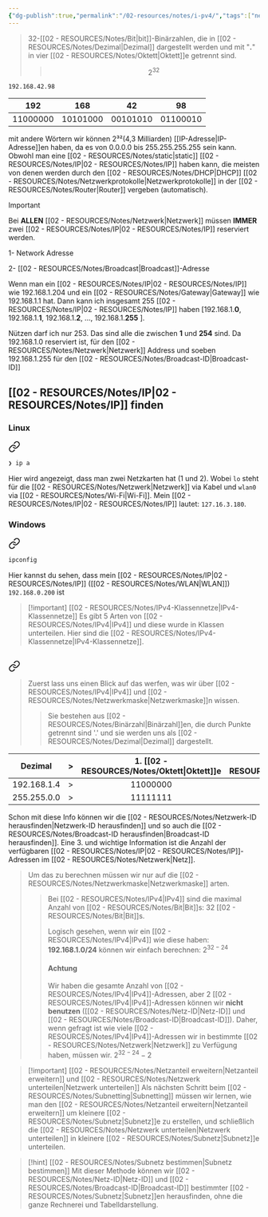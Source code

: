 ```yaml
---
{"dg-publish":true,"permalink":"/02-resources/notes/i-pv4/","tags":["netzwerk/ip/ipv4"],"noteIcon":"","updated":"2025-07-12T13:31:41.000+02:00"}
---
```


> 32-[[02 - RESOURCES/Notes/Bit\|bit]]-Binärzahlen, die in [[02 - RESOURCES/Notes/Dezimal\|Dezimal]] dargestellt werden und mit "**.**"  in vier [[02 - RESOURCES/Notes/Oktett\|Oktett]]e getrennt sind.  
>>$$2^{32}$$



	192.168.42.98

|   192    |   168    |    42    |    98    |
| :------: | :------: | :------: | :------: |
| 11000000 | 10101000 | 00101010 | 01100010 |

mit andere Wörtern wir können 2³²(4,3 Milliarden) [[IP-Adresse\|IP-Adresse]]en haben, da  es von 0.0.0.0 bis 255.255.255.255 sein kann.
Obwohl man eine [[02 - RESOURCES/Notes/static\|static]] [[02 - RESOURCES/Notes/IP\|02 - RESOURCES/Notes/IP]]  haben kann, die meisten von denen werden durch den  [[02 - RESOURCES/Notes/DHCP\|DHCP]] [[02 - RESOURCES/Notes/Netzwerkprotokolle\|Netzwerkprotokolle]] in der [[02 - RESOURCES/Notes/Router\|Router]] vergeben (automatisch).

>[!important] 
>Bei **ALLEN** [[02 - RESOURCES/Notes/Netzwerk\|Netzwerk]] müssen **IMMER** zwei [[02 - RESOURCES/Notes/IP\|02 - RESOURCES/Notes/IP]] reserviert werden.
>
>1- Network Adresse
>
>2- [[02 - RESOURCES/Notes/Broadcast\|Broadcast]]-Adresse

Wenn man ein [[02 - RESOURCES/Notes/IP\|02 - RESOURCES/Notes/IP]] wie 192.168.1.204 und ein [[02 - RESOURCES/Notes/Gateway\|Gateway]] wie 192.168.1.1 hat. Dann kann ich insgesamt 255 [[02 - RESOURCES/Notes/IP\|02 - RESOURCES/Notes/IP]] haben [192.168.1.**0**, 192.168.1.**1**, 192.168.1.**2**, ..., 192.168.1.**255** ]. 

Nützen darf ich nur 253. Das sind alle die zwischen **1** und  **254** sind. 
Da 192.168.1.0 reserviert ist, für den [[02 - RESOURCES/Notes/Netzwerk\|Netzwerk]] Address und soeben 192.168.1.255 für den [[02 - RESOURCES/Notes/Broadcast-ID\|Broadcast-ID]] 
## [[02 - RESOURCES/Notes/IP\|02 - RESOURCES/Notes/IP]] finden
### Linux

<div class="transclusion internal-embed is-loaded"><a class="markdown-embed-link" href="/02-resources/notes/ip/#d26d3a" aria-label="Open link"><svg xmlns="http://www.w3.org/2000/svg" width="24" height="24" viewBox="0 0 24 24" fill="none" stroke="currentColor" stroke-width="2" stroke-linecap="round" stroke-linejoin="round" class="svg-icon lucide-link"><path d="M10 13a5 5 0 0 0 7.54.54l3-3a5 5 0 0 0-7.07-7.07l-1.72 1.71"></path><path d="M14 11a5 5 0 0 0-7.54-.54l-3 3a5 5 0 0 0 7.07 7.07l1.71-1.71"></path></svg></a><div class="markdown-embed">



```bash
❯ ip a
```

</div></div>


Hier wird angezeigt, dass man zwei Netzkarten hat (1 und 2). Wobei `lo` steht für die [[02 - RESOURCES/Notes/Netzwerk\|Netzwerk]] via Kabel und `wlan0` via [[02 - RESOURCES/Notes/Wi-Fi\|Wi-Fi]]. 
Mein [[02 - RESOURCES/Notes/IP\|02 - RESOURCES/Notes/IP]] lautet: `127.16.3.180`.

### Windows

<div class="transclusion internal-embed is-loaded"><a class="markdown-embed-link" href="/02-resources/notes/ip/#0f192b" aria-label="Open link"><svg xmlns="http://www.w3.org/2000/svg" width="24" height="24" viewBox="0 0 24 24" fill="none" stroke="currentColor" stroke-width="2" stroke-linecap="round" stroke-linejoin="round" class="svg-icon lucide-link"><path d="M10 13a5 5 0 0 0 7.54.54l3-3a5 5 0 0 0-7.07-7.07l-1.72 1.71"></path><path d="M14 11a5 5 0 0 0-7.54-.54l-3 3a5 5 0 0 0 7.07 7.07l1.71-1.71"></path></svg></a><div class="markdown-embed">



```bash
ipconfig
```

</div></div>

Hier kannst du sehen, dass mein [[02 - RESOURCES/Notes/IP\|02 - RESOURCES/Notes/IP]] ([[02 - RESOURCES/Notes/WLAN\|WLAN]]) `192.168.0.200` ist

>[!important] [[02 - RESOURCES/Notes/IPv4-Klassennetze\|IPv4-Klassennetze]]
>Es gibt 5 Arten von [[02 - RESOURCES/Notes/IPv4\|IPv4]] und diese wurde in Klassen unterteilen.
>Hier sind die [[02 - RESOURCES/Notes/IPv4-Klassennetze\|IPv4-Klassennetze]].

## 
<div class="transclusion internal-embed is-loaded"><a class="markdown-embed-link" href="/02-resources/notes/subnetting-i-pv4/" aria-label="Open link"><svg xmlns="http://www.w3.org/2000/svg" width="24" height="24" viewBox="0 0 24 24" fill="none" stroke="currentColor" stroke-width="2" stroke-linecap="round" stroke-linejoin="round" class="svg-icon lucide-link"><path d="M10 13a5 5 0 0 0 7.54.54l3-3a5 5 0 0 0-7.07-7.07l-1.72 1.71"></path><path d="M14 11a5 5 0 0 0-7.54-.54l-3 3a5 5 0 0 0 7.07 7.07l1.71-1.71"></path></svg></a><div class="markdown-embed">




>Zuerst lass uns einen Blick auf das werfen, was wir über [[02 - RESOURCES/Notes/IPv4\|IPv4]] und [[02 - RESOURCES/Notes/Netzwerkmaske\|Netzwerkmaske]]n wissen. 
>>Sie bestehen aus [[02 - RESOURCES/Notes/Binärzahl\|Binärzahl]]en, die durch Punkte getrennt sind '.' und sie werden uns als [[02 - RESOURCES/Notes/Dezimal\|Dezimal]] dargestellt.

|   Dezimal   | >   | 1. [[02 - RESOURCES/Notes/Oktett\|Oktett]]e | 2. [[02 - RESOURCES/Notes/Oktett\|Oktett]]e | 3. [[02 - RESOURCES/Notes/Oktett\|Oktett]]e | 4. [[02 - RESOURCES/Notes/Oktett\|Oktett]]e |
| :---------: | --- | :------------: | :------------: | :------------: | -------------- |
| 192.168.1.4 | >   |    11000000    |    10101000    |    00000001    | 00000100       |
| 255.255.0.0 | >   |    11111111    |    11111111    |    00000000    | 00000000       |

Schon mit diese Info können wir die [[02 - RESOURCES/Notes/Netzwerk-ID herausfinden\|Netzwerk-ID herausfinden]] und so auch die [[02 - RESOURCES/Notes/Broadcast-ID herausfinden\|Broadcast-ID herausfinden]].
Eine 3. und wichtige Information ist die Anzahl der verfügbaren [[02 - RESOURCES/Notes/IP\|02 - RESOURCES/Notes/IP]]-Adressen im [[02 - RESOURCES/Notes/Netzwerk\|Netz]].

>Um das zu berechnen müssen wir nur auf die [[02 - RESOURCES/Notes/Netzwerkmaske\|Netzwerkmaske]] arten.
>>Bei [[02 - RESOURCES/Notes/IPv4\|IPv4]] sind die maximal Anzahl von [[02 - RESOURCES/Notes/Bit\|Bit]]s:  32 [[02 - RESOURCES/Notes/Bit\|Bit]]s.
>><style> .container {font-family: sans-serif; text-align: center;} .button-wrapper button {z-index: 1;height: 40px; width: 100px; margin: 10px;padding: 5px;} .excalidraw .App-menu_top .buttonList { display: flex;} .excalidraw-wrapper { height: 800px; margin: 50px; position: relative;} :root[dir="ltr"] .excalidraw .layer-ui__wrapper .zen-mode-transition.App-menu_bottom--transition-left {transform: none;} </style><script src="https://cdn.jsdelivr.net/npm/react@17/umd/react.production.min.js"></script><script src="https://cdn.jsdelivr.net/npm/react-dom@17/umd/react-dom.production.min.js"></script><script type="text/javascript" src="https://cdn.jsdelivr.net/npm/@excalidraw/excalidraw@0/dist/excalidraw.production.min.js"></script><div id="Subnetting_IPv4_2024-07-29_0920.35.excalidraw.md1"></div><script>(function(){const InitialData={"type":"excalidraw","version":2,"source":"https://github.com/zsviczian/obsidian-excalidraw-plugin/releases/tag/2.2.10","elements":[{"type":"text","version":100,"versionNonce":933466794,"index":"a0","isDeleted":false,"id":"Vz0eTwEF","fillStyle":"solid","strokeWidth":2,"strokeStyle":"solid","roughness":1,"opacity":100,"angle":0,"x":-173.4774359130859,"y":-362.2421875,"strokeColor":"#1e1e1e","backgroundColor":"transparent","width":475.47882080078125,"height":86.12839612469412,"seed":283250538,"groupIds":[],"frameId":null,"roundness":null,"boundElements":[{"id":"LKW6GZoL6RoA98fGlC2iu","type":"arrow"},{"id":"RlVnpwJ17yHemhTtC8yEr","type":"arrow"},{"id":"UoR7FcuvttxDdOytQwwDg","type":"arrow"},{"id":"J0oiBu0EhXhCe7ZVD74qi","type":"arrow"}],"updated":1722238086659,"link":null,"locked":false,"fontSize":68.90271689975529,"fontFamily":1,"text":"192.168.1.0/24","rawText":"192.168.1.0/24","textAlign":"left","verticalAlign":"top","containerId":null,"originalText":"192.168.1.0/24","autoResize":true,"lineHeight":1.25},{"type":"text","version":184,"versionNonce":233332534,"index":"a2","isDeleted":false,"id":"G2Cbo5ac","fillStyle":"solid","strokeWidth":2,"strokeStyle":"solid","roughness":1,"opacity":100,"angle":0,"x":-369.0799560546874,"y":-169.2421875,"strokeColor":"#1e1e1e","backgroundColor":"transparent","width":205.47991943359375,"height":54.99999999999999,"seed":813742890,"groupIds":[],"frameId":null,"roundness":null,"boundElements":[{"id":"LKW6GZoL6RoA98fGlC2iu","type":"arrow"}],"updated":1722237843040,"link":null,"locked":false,"fontSize":43.99999999999999,"fontFamily":1,"text":"11000000","rawText":"11000000","textAlign":"left","verticalAlign":"top","containerId":null,"originalText":"11000000","autoResize":true,"lineHeight":1.25},{"type":"text","version":184,"versionNonce":1154398442,"index":"a3","isDeleted":false,"id":"bPvQCxae","fillStyle":"solid","strokeWidth":2,"strokeStyle":"solid","roughness":1,"opacity":100,"angle":0,"x":-101,"y":-167.2421875,"strokeColor":"#1e1e1e","backgroundColor":"transparent","width":163.3151092529297,"height":47.999999999999986,"seed":1936249770,"groupIds":[],"frameId":null,"roundness":null,"boundElements":[{"id":"RlVnpwJ17yHemhTtC8yEr","type":"arrow"}],"updated":1722237853043,"link":null,"locked":false,"fontSize":38.39999999999999,"fontFamily":1,"text":"10101000","rawText":"10101000","textAlign":"left","verticalAlign":"top","containerId":null,"originalText":"10101000","autoResize":true,"lineHeight":1.25},{"type":"text","version":215,"versionNonce":414833898,"index":"a4","isDeleted":false,"id":"s40kUE6w","fillStyle":"solid","strokeWidth":2,"strokeStyle":"solid","roughness":1,"opacity":100,"angle":0,"x":133,"y":-167.2421875,"strokeColor":"#1e1e1e","backgroundColor":"transparent","width":166.85353088378906,"height":40.999999999999986,"seed":881101866,"groupIds":[],"frameId":null,"roundness":null,"boundElements":[{"id":"UoR7FcuvttxDdOytQwwDg","type":"arrow"}],"updated":1722237873668,"link":null,"locked":false,"fontSize":32.79999999999999,"fontFamily":1,"text":"00000001","rawText":"00000001","textAlign":"left","verticalAlign":"top","containerId":null,"originalText":"00000001","autoResize":true,"lineHeight":1.25},{"type":"text","version":188,"versionNonce":1884922154,"index":"a5","isDeleted":false,"id":"BfcDSt3M","fillStyle":"solid","strokeWidth":2,"strokeStyle":"solid","roughness":1,"opacity":100,"angle":0,"x":385,"y":-170.2421875,"strokeColor":"#1e1e1e","backgroundColor":"transparent","width":171.7247314453125,"height":39,"seed":1766209974,"groupIds":[],"frameId":null,"roundness":null,"boundElements":[{"id":"J0oiBu0EhXhCe7ZVD74qi","type":"arrow"}],"updated":1722237892393,"link":null,"locked":false,"fontSize":31.2,"fontFamily":1,"text":"00000000","rawText":"00000000","textAlign":"left","verticalAlign":"top","containerId":null,"originalText":"00000000","autoResize":true,"lineHeight":1.25},{"type":"arrow","version":415,"versionNonce":1920448106,"index":"a6","isDeleted":false,"id":"LKW6GZoL6RoA98fGlC2iu","fillStyle":"solid","strokeWidth":2,"strokeStyle":"solid","roughness":1,"opacity":100,"angle":0,"x":-112.00000000000007,"y":-260.2421875,"strokeColor":"#1e1e1e","backgroundColor":"transparent","width":123.54924427949116,"height":76,"seed":140652202,"groupIds":[],"frameId":null,"roundness":{"type":2},"boundElements":[],"updated":1722242480449,"link":null,"locked":false,"startBinding":{"elementId":"Vz0eTwEF","focus":-0.007629631181537228,"gap":15.871603875305908},"endBinding":{"elementId":"G2Cbo5ac","focus":-0.05561137932715637,"gap":15},"lastCommittedPoint":null,"startArrowhead":null,"endArrowhead":"arrow","points":[[0,0],[-78.99999999999993,26],[-123.54924427949116,76]]},{"type":"arrow","version":49,"versionNonce":274244586,"index":"a8","isDeleted":false,"id":"RlVnpwJ17yHemhTtC8yEr","fillStyle":"solid","strokeWidth":2,"strokeStyle":"solid","roughness":1,"opacity":100,"angle":0,"x":13,"y":-260.2421875,"strokeColor":"#1e1e1e","backgroundColor":"transparent","width":29,"height":84,"seed":1378928554,"groupIds":[],"frameId":null,"roundness":{"type":2},"boundElements":[],"updated":1722242480449,"link":null,"locked":false,"startBinding":{"elementId":"Vz0eTwEF","focus":0.12238423115551146,"gap":15.871603875305908},"endBinding":{"elementId":"bPvQCxae","focus":-0.08950543900269438,"gap":9.000000000000007},"lastCommittedPoint":null,"startArrowhead":null,"endArrowhead":"arrow","points":[[0,0],[-29,84]]},{"type":"arrow","version":120,"versionNonce":1778135402,"index":"a9","isDeleted":false,"id":"UoR7FcuvttxDdOytQwwDg","fillStyle":"solid","strokeWidth":2,"strokeStyle":"solid","roughness":1,"opacity":100,"angle":0,"x":108.99999999999997,"y":-260.2421875,"strokeColor":"#1e1e1e","backgroundColor":"transparent","width":100.0067790679453,"height":80,"seed":2047235178,"groupIds":[],"frameId":null,"roundness":{"type":2},"boundElements":[],"updated":1722242480449,"link":null,"locked":false,"startBinding":{"elementId":"Vz0eTwEF","focus":0.3510833032094752,"gap":15.871603875305908},"endBinding":{"elementId":"s40kUE6w","focus":0.0639842008470133,"gap":13.000000000000007},"lastCommittedPoint":null,"startArrowhead":null,"endArrowhead":"arrow","points":[[0,0],[79.00000000000003,27],[100.0067790679453,80]]},{"type":"arrow","version":168,"versionNonce":658136810,"index":"aA","isDeleted":false,"id":"J0oiBu0EhXhCe7ZVD74qi","fillStyle":"solid","strokeWidth":2,"strokeStyle":"solid","roughness":1,"opacity":100,"angle":0,"x":169.0000000000001,"y":-265.2421875,"strokeColor":"#1e1e1e","backgroundColor":"transparent","width":285.6600608224883,"height":84,"seed":620132406,"groupIds":[],"frameId":null,"roundness":{"type":2},"boundElements":[],"updated":1722242480449,"link":null,"locked":false,"startBinding":{"elementId":"Vz0eTwEF","focus":0.8194920109882059,"gap":10.871603875305908},"endBinding":{"elementId":"BfcDSt3M","focus":0.03593220944871933,"gap":11},"lastCommittedPoint":null,"startArrowhead":null,"endArrowhead":"arrow","points":[[0,0],[240.9999999999999,15],[285.6600608224883,84]]},{"type":"freedraw","version":502,"versionNonce":976400822,"index":"aC","isDeleted":false,"id":"blAbhGdWoW2vk7QbpcRn-","fillStyle":"solid","strokeWidth":2,"strokeStyle":"solid","roughness":1,"opacity":100,"angle":3.1467053909950877,"x":-197.8943648772156,"y":-448.3914864017627,"strokeColor":"#1e1e1e","backgroundColor":"transparent","width":377.59506844996815,"height":135,"seed":711011958,"groupIds":[],"frameId":null,"roundness":null,"boundElements":[],"updated":1722238338332,"link":null,"locked":false,"points":[[0,0],[0.3880730405446744,0],[0.7761460810893488,2],[1.9403652027233722,5],[3.8807304054467444,11],[6.20916864871479,17],[10.089899054161533,24],[12.806410337974256,29],[15.522921621786978,33],[19.015578986689047,37],[25.224747635403833,41],[29.493551081395253,45],[32.98620844629732,47],[34.53850060847602,48],[38.03115797337809,49],[44.24032662209289,50],[48.89720310862898,51],[53.16600655462039,51],[57.82288304115647,51],[65.1962708115053,51],[70.62929337913073,51],[74.89809682512217,51],[78.39075419002423,50],[83.82377675764967,47],[85.37606891982836,47],[88.86872628473044,46],[93.91367581181119,45],[98.5705522983473,44],[109.43659743359818,44],[112.54118175795556,44],[115.64576608231295,43],[121.07878864993842,43],[125.73566513647451,43],[132.72097986627864,43],[136.98978331227005,43],[138.93014851499342,43],[143.58702500152953,43],[149.02004756915494,43],[156.78150838004845,43],[161.43838486658453,43],[164.15489615039726,43],[166.09526135312063,43],[168.81177263693334,43],[171.1402108802014,44],[173.46864912346945,45],[175.7970873667375,47],[176.96130648837155,48],[180.4539638532736,51],[182.39432905599696,52],[184.33469425872033,54],[186.66313250198837,55],[188.60349770471177,57],[189.76771682634575,59],[190.9319359479798,61],[191.70808202906915,62],[193.26037419124788,65],[194.0365202723372,66],[195.2007393939712,69],[195.97688547506058,70],[196.75303155614992,72],[198.30532371832862,76],[199.46954283996263,78],[200.245688921052,81],[201.409908042686,84],[202.18605412377536,86],[202.9622002048647,88],[202.9622002048647,89],[203.35027324540937,91],[203.73834628595404,92],[203.73834628595404,93],[204.1264193264987,94],[204.1264193264987,95],[204.1264193264987,92],[204.1264193264987,83],[204.51449236704343,79],[205.29063844813277,70],[207.23100365085614,61],[209.1713688535795,57],[212.27595317793688,54],[216.15668358338365,49],[221.97777919155374,45],[227.79887479972385,42],[237.11262777279603,40],[242.93372338096617,38],[247.20252682695758,35],[251.8594033134937,33],[254.18784155676173,32],[262.3373754081999,30],[267.7703979758253,30],[273.59149358399543,30],[279.8006622327102,30],[287.5621230436037,30],[291.44285344905046,30],[296.09972993558654,30],[305.41348290865875,30],[313.1749437195522,30],[320.548331489901,30],[322.87676973316906,30],[327.92171926024986,31],[332.9666687873306,33],[334.1308879089646,33],[336.4593261522327,33],[338.3996913549561,33],[340.3400565576794,33],[343.8327139225815,33],[347.32537128748356,33],[351.2061016929303,33],[355.08683209837704,33],[356.25105122001105,32],[358.9675625038238,31],[360.13178162545785,29],[361.29600074709185,27],[364.0125120309046,24],[365.56480419308326,22],[367.89324243635133,19],[369.44553459853,17],[371.3858998012534,12],[372.5501189228874,10],[373.7143380445214,7],[374.1024110850661,6],[374.8785571661554,4],[376.0427762877895,-1],[376.8189223688788,-5],[377.20699540942354,-9],[377.59506844996815,-13],[377.59506844996815,-17],[377.59506844996815,-21],[377.59506844996815,-23],[377.59506844996815,-25],[377.59506844996815,-27],[377.59506844996815,-29],[377.59506844996815,-30],[377.20699540942354,-31],[376.8189223688788,-33],[376.8189223688788,-34],[376.4308493283341,-36],[376.4308493283341,-38],[376.0427762877895,-39],[375.65470324724475,-40],[375.65470324724475,-40]],"lastCommittedPoint":null,"simulatePressure":true,"pressures":[]},{"type":"text","version":226,"versionNonce":337435894,"index":"aD","isDeleted":false,"id":"XOlO83am","fillStyle":"solid","strokeWidth":2,"strokeStyle":"solid","roughness":1,"opacity":100,"angle":0,"x":-70.35885167464119,"y":-541.419220992823,"strokeColor":"#1e1e1e","backgroundColor":"transparent","width":78.93994140625,"height":25,"seed":615316074,"groupIds":[],"frameId":null,"roundness":null,"boundElements":[],"updated":1722238340501,"link":null,"locked":false,"fontSize":20,"fontFamily":1,"text":"32 Bits","rawText":"32 Bits","textAlign":"left","verticalAlign":"top","containerId":null,"originalText":"32 Bits","autoResize":true,"lineHeight":1.25},{"type":"text","version":324,"versionNonce":725728118,"index":"aF","isDeleted":false,"id":"XYn3k9AP","fillStyle":"solid","strokeWidth":2,"strokeStyle":"solid","roughness":1,"opacity":100,"angle":0,"x":-358.89785445363907,"y":-70.42639802631584,"strokeColor":"#1e1e1e","backgroundColor":"transparent","width":175.6512451171875,"height":38.74995147145622,"seed":1450591338,"groupIds":[],"frameId":null,"roundness":null,"boundElements":[],"updated":1722238035107,"link":null,"locked":false,"fontSize":30.999961177164977,"fontFamily":1,"text":"1 1 1 1 1 1 1 1","rawText":"1 1 1 1 1 1 1 1","textAlign":"left","verticalAlign":"top","containerId":null,"originalText":"1 1 1 1 1 1 1 1","autoResize":true,"lineHeight":1.25},{"type":"text","version":221,"versionNonce":824986614,"index":"aU","isDeleted":false,"id":"E5EK3gNz","fillStyle":"solid","strokeWidth":2,"strokeStyle":"solid","roughness":1,"opacity":100,"angle":0,"x":394.82184480365936,"y":-83.47902960526312,"strokeColor":"#1e1e1e","backgroundColor":"transparent","width":171.7247314453125,"height":39,"seed":1356366698,"groupIds":[],"frameId":null,"roundness":null,"boundElements":[],"updated":1722238047528,"link":null,"locked":false,"fontSize":31.2,"fontFamily":1,"text":"00000000","rawText":"00000000","textAlign":"left","verticalAlign":"top","containerId":null,"originalText":"00000000","autoResize":true,"lineHeight":1.25},{"type":"text","version":352,"versionNonce":1368935862,"index":"aZ","isDeleted":false,"id":"91v5TGBZ","fillStyle":"solid","strokeWidth":2,"strokeStyle":"solid","roughness":1,"opacity":100,"angle":0,"x":-112.43282599198187,"y":-71.77505797257034,"strokeColor":"#1e1e1e","backgroundColor":"transparent","width":175.6512451171875,"height":38.74995147145622,"seed":1990310262,"groupIds":[],"frameId":null,"roundness":null,"boundElements":[],"updated":1722238040845,"link":null,"locked":false,"fontSize":30.999961177164977,"fontFamily":1,"text":"1 1 1 1 1 1 1 1","rawText":"1 1 1 1 1 1 1 1","textAlign":"left","verticalAlign":"top","containerId":null,"originalText":"1 1 1 1 1 1 1 1","autoResize":true,"lineHeight":1.25},{"type":"text","version":358,"versionNonce":740139114,"index":"ae","isDeleted":false,"id":"houQX8Fa","fillStyle":"solid","strokeWidth":2,"strokeStyle":"solid","roughness":1,"opacity":100,"angle":0,"x":124.40927927117605,"y":-77.03821586730697,"strokeColor":"#1e1e1e","backgroundColor":"transparent","width":175.6512451171875,"height":38.74995147145622,"seed":36802602,"groupIds":[],"frameId":null,"roundness":null,"boundElements":[],"updated":1722238044496,"link":null,"locked":false,"fontSize":30.999961177164977,"fontFamily":1,"text":"1 1 1 1 1 1 1 1","rawText":"1 1 1 1 1 1 1 1","textAlign":"left","verticalAlign":"top","containerId":null,"originalText":"1 1 1 1 1 1 1 1","autoResize":true,"lineHeight":1.25},{"type":"line","version":1434,"versionNonce":809880234,"index":"an","isDeleted":false,"id":"3JUyKZmCfSpGYMq6P1AjM","fillStyle":"solid","strokeWidth":2,"strokeStyle":"solid","roughness":1,"opacity":100,"angle":0,"x":312.26315789473665,"y":-328.1895559210526,"strokeColor":"#1e1e1e","backgroundColor":"transparent","width":272.63157894736855,"height":244.21052631578937,"seed":1384846442,"groupIds":[],"frameId":null,"roundness":{"type":2},"boundElements":[],"updated":1722238231277,"link":null,"locked":false,"startBinding":null,"endBinding":null,"lastCommittedPoint":null,"startArrowhead":null,"endArrowhead":null,"points":[[0,0],[272.63157894736855,27.36842105263156],[249.47368421052647,244.21052631578937]]},{"type":"ellipse","version":262,"versionNonce":712804854,"index":"ao","isDeleted":false,"id":"eXe6rUoOWGYn7Xn63ir4C","fillStyle":"solid","strokeWidth":1,"strokeStyle":"solid","roughness":1,"opacity":100,"angle":0,"x":-393.0000000000001,"y":-122.92639802631584,"strokeColor":"#1e1e1e","backgroundColor":"transparent","width":978.9473684210527,"height":118.9473684210526,"seed":749231338,"groupIds":[],"frameId":null,"roundness":{"type":2},"boundElements":[],"updated":1722238251586,"link":null,"locked":false},{"type":"freedraw","version":136,"versionNonce":1024283638,"index":"ap","isDeleted":false,"id":"_B4j5Yvr421iifahQRNEN","fillStyle":"solid","strokeWidth":1,"strokeStyle":"solid","roughness":1,"opacity":100,"angle":0,"x":-364.57894736842115,"y":26.54728618421052,"strokeColor":"#1e1e1e","backgroundColor":"transparent","width":709.4736842105264,"height":91.57894736842104,"seed":1443824758,"groupIds":[],"frameId":null,"roundness":null,"boundElements":[],"updated":1722238271766,"link":null,"locked":false,"points":[[0,0],[1.0526315789472847,0],[2.105263157894683,3.157894736842195],[5.263157894736764,6.315789473684276],[5.263157894736764,8.42105263157896],[8.42105263157896,11.57894736842104],[11.57894736842104,14.736842105263236],[14.736842105263122,16.84210526315792],[17.894736842105203,18.947368421052715],[23.15789473684208,22.105263157894797],[30.526315789473642,26.315789473684276],[37.8947368421052,29.473684210526358],[47.36842105263156,32.63157894736844],[55.78947368421052,34.736842105263236],[66.31578947368416,37.89473684210532],[74.73684210526312,38.947368421052715],[82.10526315789468,41.0526315789474],[96.84210526315792,43.157894736842195],[106.31578947368416,44.21052631578948],[115.78947368421052,45.26315789473688],[120,46.315789473684276],[131.57894736842104,48.42105263157896],[141.0526315789474,49.47368421052636],[149.47368421052624,49.47368421052636],[157.8947368421052,49.47368421052636],[165.26315789473688,49.47368421052636],[177.8947368421052,49.47368421052636],[186.31578947368416,49.47368421052636],[194.73684210526312,49.47368421052636],[203.15789473684208,49.47368421052636],[214.73684210526312,49.47368421052636],[218.9473684210526,49.47368421052636],[226.31578947368416,49.47368421052636],[233.68421052631572,49.47368421052636],[240,49.47368421052636],[251.57894736842104,49.47368421052636],[258.9473684210526,49.47368421052636],[266.31578947368416,49.47368421052636],[275.7894736842105,49.47368421052636],[288.42105263157896,50.526315789473756],[302.1052631578947,51.57894736842104],[311.57894736842104,52.63157894736844],[316.8421052631579,53.68421052631584],[323.1578947368421,54.736842105263236],[331.57894736842104,55.78947368421052],[335.7894736842105,56.84210526315792],[340,56.84210526315792],[344.2105263157895,58.947368421052715],[353.6842105263157,61.0526315789474],[358.9473684210526,63.157894736842195],[366.31578947368416,65.26315789473688],[372.63157894736844,66.31578947368428],[378.9473684210526,68.42105263157896],[384.2105263157895,70.52631578947376],[388.42105263157896,72.63157894736844],[392.63157894736844,73.68421052631584],[394.7368421052631,74.73684210526324],[396.8421052631579,75.78947368421052],[397.8947368421052,76.84210526315792],[398.9473684210526,78.94736842105272],[401.0526315789474,80],[403.1578947368421,82.1052631578948],[405.2631578947369,86.31578947368428],[405.2631578947369,87.36842105263156],[406.31578947368416,88.42105263157896],[406.31578947368416,89.47368421052636],[407.36842105263156,90.52631578947376],[407.36842105263156,91.57894736842104],[408.42105263157896,90.52631578947376],[409.47368421052636,87.36842105263156],[410.52631578947364,86.31578947368428],[413.68421052631584,82.1052631578948],[416.8421052631579,78.94736842105272],[421.0526315789474,75.78947368421052],[426.31578947368416,71.57894736842104],[429.47368421052636,70.52631578947376],[434.7368421052631,68.42105263157896],[440,66.31578947368428],[448.42105263157896,64.21052631578948],[454.7368421052631,62.1052631578948],[461.0526315789474,62.1052631578948],[463.1578947368421,61.0526315789474],[468.42105263157896,60],[476.8421052631578,60],[483.1578947368422,60],[490.52631578947364,60],[496.8421052631578,60],[507.36842105263156,60],[512.6315789473684,60],[517.8947368421053,60],[524.2105263157895,60],[528.4210526315788,60],[531.5789473684212,60],[535.7894736842105,60],[541.0526315789474,60],[548.4210526315788,60],[553.6842105263157,60],[558.9473684210526,60],[565.2631578947368,60],[573.6842105263157,60],[581.0526315789474,60],[595.7894736842105,61.0526315789474],[603.1578947368422,61.0526315789474],[607.3684210526316,61.0526315789474],[616.8421052631578,61.0526315789474],[624.2105263157895,61.0526315789474],[631.5789473684212,61.0526315789474],[638.9473684210526,61.0526315789474],[645.2631578947368,61.0526315789474],[652.6315789473684,61.0526315789474],[668.4210526315788,58.947368421052715],[676.8421052631578,55.78947368421052],[685.2631578947368,53.68421052631584],[695.7894736842105,48.42105263157896],[698.9473684210526,47.36842105263156],[703.1578947368422,45.26315789473688],[706.3157894736843,43.157894736842195],[707.3684210526316,41.0526315789474],[707.3684210526316,38.947368421052715],[709.4736842105264,36.84210526315792],[709.4736842105264,34.736842105263236],[709.4736842105264,33.68421052631584],[709.4736842105264,32.63157894736844],[709.4736842105264,31.57894736842104],[709.4736842105264,29.473684210526358],[709.4736842105264,28.42105263157896],[709.4736842105264,27.36842105263156],[709.4736842105264,26.315789473684276],[709.4736842105264,25.263157894736878],[709.4736842105264,24.21052631578948],[709.4736842105264,22.105263157894797],[709.4736842105264,21.0526315789474],[708.4210526315788,21.0526315789474],[708.4210526315788,21.0526315789474]],"lastCommittedPoint":null,"simulatePressure":true,"pressures":[]},{"type":"text","version":36,"versionNonce":469962474,"index":"aq","isDeleted":false,"id":"7hrWpp2F","fillStyle":"solid","strokeWidth":1,"strokeStyle":"solid","roughness":1,"opacity":100,"angle":0,"x":4.894736842105203,"y":129.7051809210526,"strokeColor":"#1e1e1e","backgroundColor":"transparent","width":68.11993408203125,"height":25,"seed":1764064234,"groupIds":[],"frameId":null,"roundness":null,"boundElements":[],"updated":1722238283413,"link":null,"locked":false,"fontSize":20,"fontFamily":1,"text":"24Bits","rawText":"24Bits","textAlign":"left","verticalAlign":"top","containerId":null,"originalText":"24Bits","autoResize":true,"lineHeight":1.25}],"appState":{"theme":"dark","viewBackgroundColor":"#ffffff","currentItemStrokeColor":"#1e1e1e","currentItemBackgroundColor":"transparent","currentItemFillStyle":"solid","currentItemStrokeWidth":1,"currentItemStrokeStyle":"solid","currentItemRoughness":1,"currentItemOpacity":100,"currentItemFontFamily":1,"currentItemFontSize":20,"currentItemTextAlign":"left","currentItemStartArrowhead":null,"currentItemEndArrowhead":"arrow","scrollX":643.9064624655447,"scrollY":803.7114080152421,"zoom":{"value":1},"currentItemRoundness":"round","gridSize":null,"gridColor":{"Bold":"#C9C9C9FF","Regular":"#EDEDEDFF"},"currentStrokeOptions":null,"previousGridSize":null,"frameRendering":{"enabled":true,"clip":true,"name":true,"outline":true},"objectsSnapModeEnabled":false},"files":{}};InitialData.scrollToContent=true;App=()=>{const e=React.useRef(null),t=React.useRef(null),[n,i]=React.useState({width:void 0,height:void 0});return React.useEffect(()=>{i({width:t.current.getBoundingClientRect().width,height:t.current.getBoundingClientRect().height});const e=()=>{i({width:t.current.getBoundingClientRect().width,height:t.current.getBoundingClientRect().height})};return window.addEventListener("resize",e),()=>window.removeEventListener("resize",e)},[t]),React.createElement(React.Fragment,null,React.createElement("div",{className:"excalidraw-wrapper",ref:t},React.createElement(ExcalidrawLib.Excalidraw,{ref:e,width:n.width,height:n.height,initialData:InitialData,viewModeEnabled:!0,zenModeEnabled:!0,gridModeEnabled:!1})))},excalidrawWrapper=document.getElementById("Subnetting_IPv4_2024-07-29_0920.35.excalidraw.md1");ReactDOM.render(React.createElement(App),excalidrawWrapper);})();</script>
>>Logisch gesehen, wenn  wir ein [[02 - RESOURCES/Notes/IPv4\|IPv4]] wie diese haben: **192.168.1.0/24** können wir einfach berechnen:
>>$2^{32-24}$
>>#### Achtung
>>Wir haben die gesamte Anzahl von [[02 - RESOURCES/Notes/IPv4\|IPv4]]-Adressen, aber 2 [[02 - RESOURCES/Notes/IPv4\|IPv4]]-Adressen können wir **nicht benutzen** ([[02 - RESOURCES/Notes/Netz-ID\|Netz-ID]] und [[02 - RESOURCES/Notes/Broadcast-ID\|Broadcast-ID]]). 
>>Daher, wenn gefragt ist wie viele [[02 - RESOURCES/Notes/IPv4\|IPv4]]-Adressen wir in bestimmte [[02 - RESOURCES/Notes/Netzwerk\|Netzwerk]] zu Verfügung haben, müssen wir.
>>$2^{32-24}-2$



>[!important] [[02 - RESOURCES/Notes/Netzanteil erweitern\|Netzanteil erweitern]] und [[02 - RESOURCES/Notes/Netzwerk unterteilen\|Netzwerk unterteilen]]
Als nächsten Schritt beim [[02 - RESOURCES/Notes/Subnetting\|Subnetting]] müssen wir lernen, wie man den [[02 - RESOURCES/Notes/Netzanteil erweitern\|Netzanteil erweitern]] um kleinere [[02 - RESOURCES/Notes/Subnetz\|Subnetz]]e zu erstellen, und schließlich die [[02 - RESOURCES/Notes/Netzwerk unterteilen\|Netzwerk unterteilen]] in kleinere [[02 - RESOURCES/Notes/Subnetz\|Subnetz]]e unterteilen.


>[!hint] [[02 - RESOURCES/Notes/Subnetz bestimmen\|Subnetz bestimmen]]
>Mit dieser Methode können wir [[02 - RESOURCES/Notes/Netz-ID\|Netz-ID]] und [[02 - RESOURCES/Notes/Broadcast-ID\|Broadcast-ID]] bestimmter  [[02 - RESOURCES/Notes/Subnetz\|Subnetz]]en herausfinden, ohne die ganze Rechnerei und Tabelldarstellung.

</div></div>

